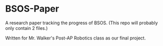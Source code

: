 BSOS-Paper
==========

A research paper tracking the progress of BSOS. (This repo will probably only contain 2 files.)

Written for Mr. Walker's Post-AP Robotics class as our final project.
